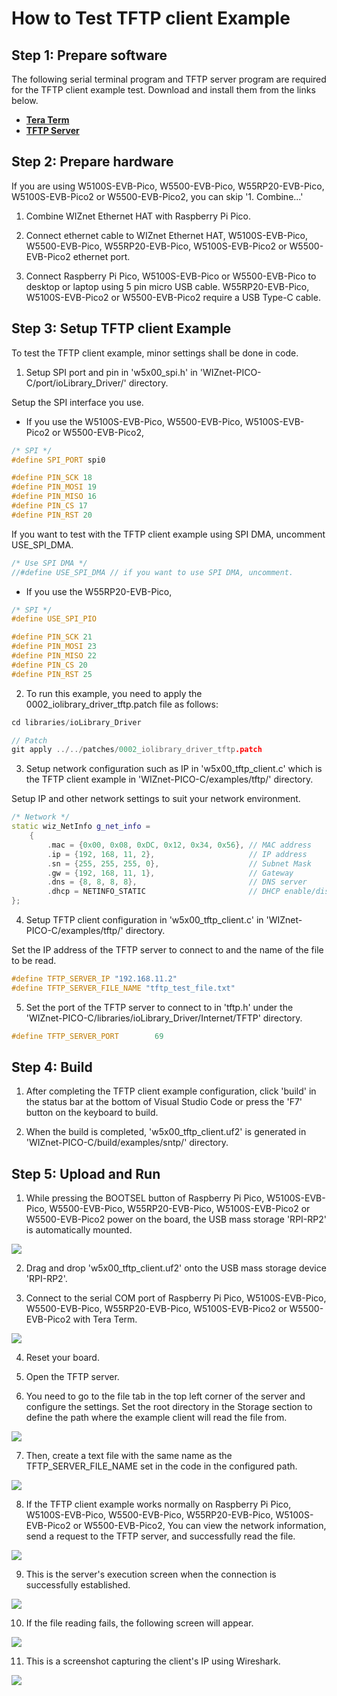 # How to Test TFTP client Example



## Step 1: Prepare software

The following serial terminal program and TFTP server program are required for the TFTP client example test. Download and install them from the links below.

- [**Tera Term**][link-tera_term]
- [**TFTP Server**][link-solarwinds_TFTP_Server]


## Step 2: Prepare hardware

If you are using W5100S-EVB-Pico, W5500-EVB-Pico, W55RP20-EVB-Pico, W5100S-EVB-Pico2 or W5500-EVB-Pico2, you can skip '1. Combine...'

1. Combine WIZnet Ethernet HAT with Raspberry Pi Pico.

2. Connect ethernet cable to WIZnet Ethernet HAT, W5100S-EVB-Pico, W5500-EVB-Pico, W55RP20-EVB-Pico, W5100S-EVB-Pico2 or W5500-EVB-Pico2 ethernet port.

3. Connect Raspberry Pi Pico, W5100S-EVB-Pico or W5500-EVB-Pico to desktop or laptop using 5 pin micro USB cable. W55RP20-EVB-Pico, W5100S-EVB-Pico2 or W5500-EVB-Pico2 require a USB Type-C cable.



## Step 3: Setup TFTP client Example

To test the TFTP client example, minor settings shall be done in code.

1. Setup SPI port and pin in 'w5x00_spi.h' in 'WIZnet-PICO-C/port/ioLibrary_Driver/' directory.

Setup the SPI interface you use.
- If you use the W5100S-EVB-Pico, W5500-EVB-Pico, W5100S-EVB-Pico2 or W5500-EVB-Pico2,

```cpp
/* SPI */
#define SPI_PORT spi0

#define PIN_SCK 18
#define PIN_MOSI 19
#define PIN_MISO 16
#define PIN_CS 17
#define PIN_RST 20
```

If you want to test with the TFTP client example using SPI DMA, uncomment USE_SPI_DMA.

```cpp
/* Use SPI DMA */
//#define USE_SPI_DMA // if you want to use SPI DMA, uncomment.
```
- If you use the W55RP20-EVB-Pico,
```cpp
/* SPI */
#define USE_SPI_PIO

#define PIN_SCK 21
#define PIN_MOSI 23
#define PIN_MISO 22
#define PIN_CS 20
#define PIN_RST 25
```

2. To run this example, you need to apply the 0002_iolibrary_driver_tftp.patch file as follows:

 ```cpp
 cd libraries/ioLibrary_Driver
 ```
 ```cpp
 // Patch
 git apply ../../patches/0002_iolibrary_driver_tftp.patch
 ```

3. Setup network configuration such as IP in 'w5x00_tftp_client.c' which is the TFTP client example in 'WIZnet-PICO-C/examples/tftp/' directory.

Setup IP and other network settings to suit your network environment.

```cpp
/* Network */
static wiz_NetInfo g_net_info =
    {
        .mac = {0x00, 0x08, 0xDC, 0x12, 0x34, 0x56}, // MAC address
        .ip = {192, 168, 11, 2},                     // IP address
        .sn = {255, 255, 255, 0},                    // Subnet Mask
        .gw = {192, 168, 11, 1},                     // Gateway
        .dns = {8, 8, 8, 8},                         // DNS server
        .dhcp = NETINFO_STATIC                       // DHCP enable/disable
};
```

4. Setup TFTP client configuration in 'w5x00_tftp_client.c' in 'WIZnet-PICO-C/examples/tftp/' directory.

Set the IP address of the TFTP server to connect to and the name of the file to be read.

```cpp
#define TFTP_SERVER_IP "192.168.11.2"
#define TFTP_SERVER_FILE_NAME "tftp_test_file.txt"
```

5. Set the port of the TFTP server to connect to in 'tftp.h' under the 'WIZnet-PICO-C/libraries/ioLibrary_Driver/Internet/TFTP' directory.

```cpp
#define TFTP_SERVER_PORT		69
```

## Step 4: Build

1. After completing the TFTP client example configuration, click 'build' in the status bar at the bottom of Visual Studio Code or press the 'F7' button on the keyboard to build.

2. When the build is completed, 'w5x00_tftp_client.uf2' is generated in 'WIZnet-PICO-C/build/examples/sntp/' directory.



## Step 5: Upload and Run

1. While pressing the BOOTSEL button of Raspberry Pi Pico, W5100S-EVB-Pico, W5500-EVB-Pico, W55RP20-EVB-Pico, W5100S-EVB-Pico2 or W5500-EVB-Pico2 power on the board, the USB mass storage 'RPI-RP2' is automatically mounted.

![][link-raspberry_pi_pico_usb_mass_storage]

2. Drag and drop 'w5x00_tftp_client.uf2' onto the USB mass storage device 'RPI-RP2'.

3. Connect to the serial COM port of Raspberry Pi Pico, W5100S-EVB-Pico, W5500-EVB-Pico, W55RP20-EVB-Pico, W5100S-EVB-Pico2 or W5500-EVB-Pico2 with Tera Term.

![][link-connect_to_serial_com_port]

4. Reset your board.

5. Open the TFTP server.

6. You need to go to the file tab in the top left corner of the server and configure the settings. Set the root directory in the Storage section to define the path where the example client will read the file from.

![][link-configure_TFTP_Server]

7. Then, create a text file with the same name as the TFTP_SERVER_FILE_NAME set in the code in the configured path.

![][link-create_test_file]

8. If the TFTP client example works normally on Raspberry Pi Pico, W5100S-EVB-Pico, W5500-EVB-Pico, W55RP20-EVB-Pico, W5100S-EVB-Pico2 or W5500-EVB-Pico2, You can view the network information, send a request to the TFTP server, and successfully read the file.

![][link-tftp_client_read_sucess]

9. This is the server's execution screen when the connection is successfully established.

![][link-run_TFTP_Server]

10. If the file reading fails, the following screen will appear.

![][link-tftp_client_read_fail]

11. This is a screenshot capturing the client's IP using Wireshark.

![][link-tftp_client_wireshark_result]











<!--
Link
-->

[link-tera_term]: https://osdn.net/projects/ttssh2/releases/
[link-solarwinds_TFTP_Server]: https://www.solarwinds.com/free-tools/free-tftp-server
[link-raspberry_pi_pico_usb_mass_storage]: https://github.com/WIZnet-ioNIC/WIZnet-PICO-C/blob/main/static/images/tftp/raspberry_pi_pico_usb_mass_storage.png
[link-connect_to_serial_com_port]: https://github.com/WIZnet-ioNIC/WIZnet-PICO-C/blob/main/static/images/tftp/connect_to_serial_com_port.png
[link-configure_TFTP_Server]: https://github.com/WIZnet-ioNIC/WIZnet-PICO-C/blob/main/static/images/tftp/configure_TFTP_Server.PNG
[link-create_test_file]: https://github.com/WIZnet-ioNIC/WIZnet-PICO-C/blob/main/static/images/tftp/create_test_file.PNG
[link-tftp_client_read_sucess]: https://github.com/WIZnet-ioNIC/WIZnet-PICO-C/blob/main/static/images/tftp/tftp_client_read_sucess.PNG
[link-run_TFTP_Server]: https://github.com/WIZnet-ioNIC/WIZnet-PICO-C/blob/main/static/images/tftp/run_TFTP_Server.PNG
[link-tftp_client_read_fail]: https://github.com/WIZnet-ioNIC/WIZnet-PICO-C/blob/main/static/images/tftp/tftp_client_read_fail.PNG
[link-tftp_client_wireshark_result]: https://github.com/WIZnet-ioNIC/WIZnet-PICO-C/blob/main/static/images/tftp/tftp_client_wireshark_result.PNG

